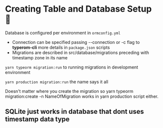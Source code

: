 # Creating Table and Database Setup :book:

Database is configured per environment in `ormconfig.yml`
- Connection can be specified passing --connection or -c flag to **typerom-cli** more details in `package.json` scripts
- Migrations are described in src/database/migrations preceding with timestamp zone in its name

`yarn typeorm migration:run` to running migrations in development environment

`yarn production migration:run` the name says it all

Doesn't matter where you create the migration so yarn typeorm migration:create -n NameOfMigration works in yarn production script either.

SQLite just works in database that dont uses timestamp data type
---
